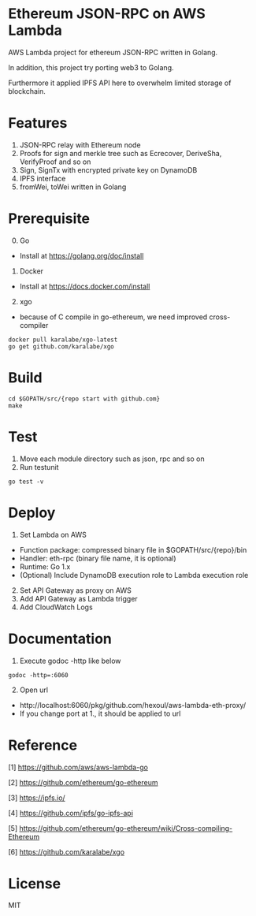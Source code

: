 # Ethereum JSON-RPC on AWS Lambda
AWS Lambda project for ethereum JSON-RPC written in Golang.

In addition, this project try porting web3 to Golang.

Furthermore it applied IPFS API here to overwhelm limited storage of blockchain.

# Features
1. JSON-RPC relay with Ethereum node
2. Proofs for sign and merkle tree such as Ecrecover, DeriveSha, VerifyProof and so on
3. Sign, SignTx with encrypted private key on DynamoDB
4. IPFS interface
5. fromWei, toWei written in Golang

# Prerequisite
0. Go
  - Install at https://golang.org/doc/install
1. Docker
  - Install at https://docs.docker.com/install
2. xgo
  - because of C compile in go-ethereum, we need improved cross-compiler
  ```shell
  docker pull karalabe/xgo-latest
  go get github.com/karalabe/xgo
  ```

# Build
```shell
cd $GOPATH/src/{repo start with github.com}
make
```

# Test
1. Move each module directory such as json, rpc and so on
2. Run testunit
```shell
go test -v
```

# Deploy
1. Set Lambda on AWS
  - Function package: compressed binary file in $GOPATH/src/{repo}/bin
  - Handler: eth-rpc (binary file name, it is optional)
  - Runtime: Go 1.x
  - (Optional) Include DynamoDB execution role to Lambda execution role  
2. Set API Gateway as proxy on AWS
3. Add API Gateway as Lambda trigger
4. Add CloudWatch Logs

# Documentation
1. Execute godoc -http like below
```shell
godoc -http=:6060
```
2. Open url
  - http://localhost:6060/pkg/github.com/hexoul/aws-lambda-eth-proxy/
  - If you change port at 1., it should be applied to url

# Reference
[1] https://github.com/aws/aws-lambda-go

[2] https://github.com/ethereum/go-ethereum

[3] https://ipfs.io/

[4] https://github.com/ipfs/go-ipfs-api

[5] https://github.com/ethereum/go-ethereum/wiki/Cross-compiling-Ethereum

[6] https://github.com/karalabe/xgo

# License
MIT
